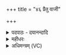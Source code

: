+++
title = "४६ प्रैतु वाजी"

+++
<details><summary>पदपाठः - दयानन्दादि</summary>

प्र। ए॒तु॒। वा॒जी। कनि॑क्रदत्। नान॑दत्। रास॑भः। पत्वा॑। भर॑न्। अ॒ग्निम्। पु॒री॒ष्य᳕म्। मा। पा॒दि॒। आयु॑षः। पु॒रा। वृ॒षा॑। अ॒ग्निम्। वृष॑णम्। भर॑न्। अ॒पाम्। गर्भ॑म्। स॒मु॒द्रिय॑म्। अग्ने॑। आ। या॒हि॒। वी॒तये॑। ४६।
</details>

<details><summary>महीधरः</summary>

म० 'धारयत्येषामुपरि पिण्डमनुपस्पृशन् प्रेतु वाजी वृषाग्निमित्यश्वखरयोरिति' (का० १६ । ३ । १०)। अश्वादीनामुपरि पिण्डं धारयति तानस्पृशन्प्रैतु वाजीत्यश्वोपरि वृषाग्निमिति खरोपरीति सूत्रार्थः । महापङ्क्तिस्त्र्यवसाना अष्टार्णषट्पादा महापङ्तिः त । आद्यावर्धर्चावश्वदेवत्यौ तृतीयोऽर्धर्चो रासभदेवत्यः तृतीयतुर्यौ पादौ व्यूह्यौ । वाजी अश्वः प्रैतु प्रकर्षेण गच्छतु । किं कुर्वन् । कनिक्रदन् अत्यर्थं हेषितशब्दं कुर्वन् । यङ्लुगन्तम् । रासभश्च प्रैतु यवसवाहनार्थम् । किं कुर्वन् । नानदत् सोपहासमुच्यते । गर्दभरटितेन सर्वा दिशो नादयन् । यङ्लुगन्तम् । कीदृशो रासभः । पत्वा पतनशीलः । 'पत्लृ गतौ' इत्यस्मात् 'अन्येभ्योऽपि दृश्यन्ते' (पा० ३ । २ । ७५) इति | क्वनिप् । अश्वमन्त्रे रासभोपादानं रासभोपहासार्थम् । तथा च श्रुतिः 'यदश्वस्य यजुषि रासभं निराह तद्रासभे शुचं दधातीति' (६ । ४ । ४ । ७)। किंच अयमश्वः पुरीष्यं पशव्यमग्निं भरन्धारयन् । आयुषः पुरा कर्मणः पूर्वं । मा पादि मा विनश्यतु । कर्मसमाप्तिपर्यन्तं जीवत्वित्यर्थः । आयुःशब्देन श्रुत्या कर्मोक्तम् । यज्ञसंबन्धेनैवाश्वादीनां स्तुतिः क्रियते । अथ रासभमन्त्रः । वृषा सेक्ता रासभः अग्निं भरन्धारयन्सन् प्रैतु इति शेषः । कीदृशमग्निम् । वृषणं सेक्तारं फलाभिवर्षणसमर्थम् । आहुतिपरिणामेनेति भावः । अपां गर्भम् । जलमध्येऽवस्थानादेवमुच्यते । मेघस्थानां जलानां मध्ये विद्युद्रूपं वा । समुद्रियं समुद्रे वडवाग्निरूपेणोत्पन्नम् । यद्वा समुद्रे अग्निचयने भवः समुद्रियः तम् । 'त्रयो ह वै समुद्रा अभिर्यजुषां महाव्रतᳪं᳭ साम्नां महदुक्थमृचाम्' इति श्रुतेः । 'अग्न आयाहीत्याहृत्य खराच्छागस्यर्तᳪं᳭ सत्यमित्या निधानात्' (का० १६ । ३ । ११)। अग्न इति मन्त्रेण रासभात्पिण्डमाहृत्य ऋतं सत्यमिति मन्त्रेणाजस्योपरि पिण्डं धारयेत् परिवृते निधानपर्यन्तमिति सूत्रार्थः । एकपदा गायत्री अग्निदेवत्या । हे अग्ने, वीतये हविर्भक्षणाय आयाहि आगच्छ ॥ ४६॥  
सप्तचत्वारिंशी।
</details>

<details><summary>अधिमन्त्रम् (VC)</summary>

- अग्निर्देवता
- त्रित ऋषिः
- ब्राह्मी बृहती छन्दः
- मध्यमः
</details>